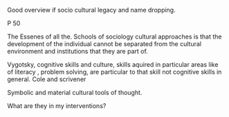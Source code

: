 Good overview if socio cultural legacy and name dropping.

P 50

The Essenes of all the. Schools of sociology cultural approaches is that the development of the individual cannot be separated from the cultural environment and institutions that they are part of.

Vygotsky, cognitive skills and culture, skills aquired in particular areas like of literacy , problem solving, are particular to that skill not cognitive skills in general. Cole and scrivener

Symbolic and material cultural tools of thought.

What are they in my interventions? 